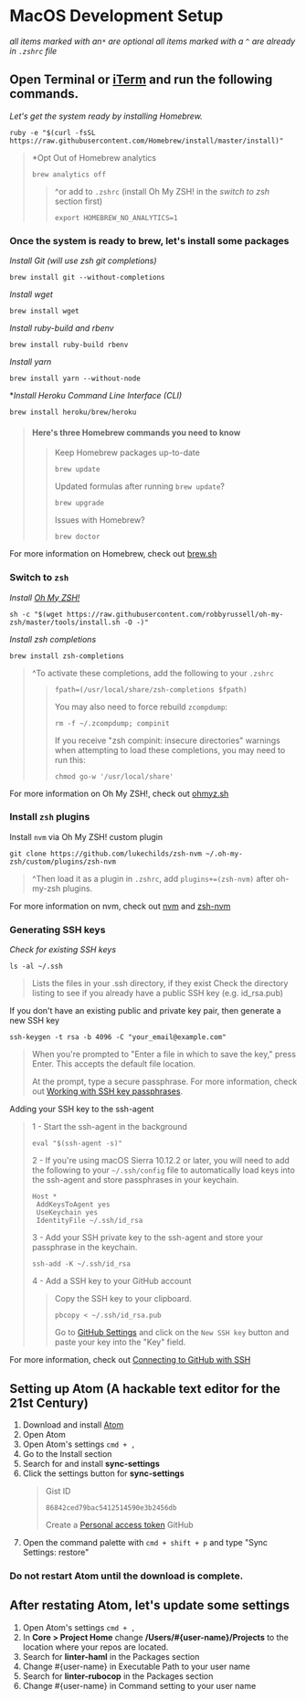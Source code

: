 # MacOS Development Setup
*all items marked with an`*` are optional*
*all items marked with a `^` are already in `.zshrc` file*

## Open Terminal or [iTerm](https://iterm2.com) and run the following commands.

*Let's get the system ready by installing Homebrew.*
```shell
ruby -e "$(curl -fsSL https://raw.githubusercontent.com/Homebrew/install/master/install)"
```

> *Opt Out of Homebrew analytics
> ```shell
> brew analytics off
> ```
>> ^or add to `.zshrc` (install Oh My ZSH! in the *switch to zsh* section first)
>> ```shell
>> export HOMEBREW_NO_ANALYTICS=1
>>```

### Once the system is ready to brew, let's install some packages

*Install Git (will use zsh git completions)*
```shell
brew install git --without-completions
```

*Install wget*
```shell
brew install wget
```

*Install ruby-build and rbenv*
```shell
brew install ruby-build rbenv
```

*Install yarn*
```shell
brew install yarn --without-node
```

**Install Heroku Command Line Interface (CLI)*
```shell
brew install heroku/brew/heroku
```

> #### Here's three Homebrew commands you need to know
>> Keep Homebrew packages up-to-date
>> ```shell
>> brew update
>> ```
>> Updated formulas after running `brew update`?
>> ```shell
>> brew upgrade
>> ```
>> Issues with Homebrew?
>>```shell
>> brew doctor
>>```
For more information on Homebrew, check out [brew.sh](https://brew.sh)

### Switch to `zsh`

*Install [Oh My ZSH!](https://github.com/robbyrussell/oh-my-zsh)*
```shell
sh -c "$(wget https://raw.githubusercontent.com/robbyrussell/oh-my-zsh/master/tools/install.sh -O -)"
```

*Install zsh completions*
```shell
brew install zsh-completions
```

> ^To activate these completions, add the following to your `.zshrc`
>> ```zshrc
>> fpath=(/usr/local/share/zsh-completions $fpath)
>> ```
>> You may also need to force rebuild `zcompdump`:
>> ```shell
>> rm -f ~/.zcompdump; compinit
>> ```
>> If you receive "zsh compinit: insecure directories" warnings when attempting to load these completions, you may need to run this:
>> ```shell
>> chmod go-w '/usr/local/share'
>> ```
For more information on Oh My ZSH!, check out [ohmyz.sh](http://ohmyz.sh)

### Install `zsh` plugins
Install `nvm` via Oh My ZSH! custom plugin
```shell
git clone https://github.com/lukechilds/zsh-nvm ~/.oh-my-zsh/custom/plugins/zsh-nvm
```
> ^Then load it as a plugin in `.zshrc`, add `plugins+=(zsh-nvm)` after oh-my-zsh plugins.

For more information on nvm, check out [nvm](https://github.com/creationix/nvm) and [zsh-nvm](https://github.com/lukechilds/zsh-nvm)

### Generating SSH keys
*Check for existing SSH keys*
```shell
ls -al ~/.ssh
```
> Lists the files in your .ssh directory, if they exist
> Check the directory listing to see if you already have a public SSH key (e.g. id_rsa.pub)

If you don't have an existing public and private key pair, then generate a new SSH key
```shell
ssh-keygen -t rsa -b 4096 -C "your_email@example.com"
```
> When you're prompted to "Enter a file in which to save the key," press Enter. This accepts the default file location.
>
>At the prompt, type a secure passphrase. For more information, check out [Working with SSH key passphrases](https://help.github.com/articles/working-with-ssh-key-passphrases/).

Adding your SSH key to the ssh-agent
> 1 - Start the ssh-agent in the background
> ```shell
> eval "$(ssh-agent -s)"
> ```
> 2 - If you're using macOS Sierra 10.12.2 or later, you will need to add the following to your `~/.ssh/config` file to automatically load keys into the ssh-agent and store passphrases in your keychain.
> ```
> Host *
>  AddKeysToAgent yes
>  UseKeychain yes
>  IdentityFile ~/.ssh/id_rsa
> ```
> 3 - Add your SSH private key to the ssh-agent and store your passphrase in the keychain.
> ```shell
> ssh-add -K ~/.ssh/id_rsa
> ```
> 4 - Add a SSH key to your GitHub account
>> Copy the SSH key to your clipboard.
>> ```shell
>> pbcopy < ~/.ssh/id_rsa.pub
>> ```
>> Go to [GitHub Settings](https://github.com/settings/keys) and click on the `New SSH key` button and paste your key into the "Key" field.

For more information, check out [Connecting to GitHub with SSH](https://help.github.com/articles/connecting-to-github-with-ssh/)

## Setting up Atom (A hackable text editor for the 21st Century)
1. Download and install [Atom](https://atom.io)
2. Open Atom
3. Open Atom's settings `cmd + ,`
4. Go to the Install section
5. Search for and install **sync-settings**
6. Click the settings button for **sync-settings**
    > Gist ID
    > ```settings
    > 86842ced79bac5412514590e3b2456db
    > ```
    > Create a [Personal access token](https://github.com/settings/tokens) GitHub
7. Open the command palette with `cmd + shift + p` and type "Sync Settings: restore"

### Do not restart Atom until the download is complete.

## After restating Atom, let's update some settings

1. Open Atom's settings `cmd + ,`
2. In **Core > Project Home** change **/Users/#{user-name}/Projects** to the location where your repos are located.
3. Search for **linter-haml** in the Packages section
4. Change #{user-name} in Executable Path to your user name
5. Search for **linter-rubocop** in the Packages section
6. Change #{user-name} in Command setting to your user name
